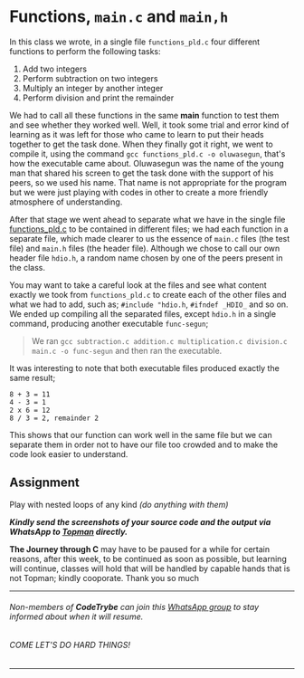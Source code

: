 # Functions, `main.c` and `main,h`
In this class we wrote, in a single file `functions_pld.c` four different functions to perform the following tasks:
1. Add two integers
2. Perform subtraction on two integers
3. Multiply an integer by another integer
4. Perform division and print the remainder

We had to call all these functions in the same **main** function to test them and see whether they worked well. Well, it took some trial and error kind of learning as it was left for those who came to learn to put their heads together to get the task done. When they finally got it right, we went to compile it, using the command `gcc functions_pld.c -o oluwasegun`, that's how the executable came about. Oluwasegun was the name of the young man that shared his screen to get the task done with the support of his peers, so we used his name. That name is not appropriate for the program but we were just playing with codes in other to create a more friendly atmosphere of understanding.

After that stage we went ahead to separate what we have in the single file [functions_pld.c](./functions_pld.c) to be contained in different files; we had each function in a separate file, which made clearer to us the essence of `main.c` files (the test file) and `main.h` files (the header file). Although we chose to call our own header file `hdio.h`, a random name chosen by one of the peers present in the class.

You may want to take a careful look at the files and see what content exactly we took from `functions_pld.c` to create each of the other files and what we had to add, such as; `#include "hdio.h`, `#ifndef _HDIO_` and so on. We ended up compiling all the separated files, except `hdio.h` in a single command, producing another executable `func-segun`;
> We ran `gcc subtraction.c addition.c multiplication.c division.c main.c -o func-segun` and then ran the executable.

It was interesting to note that both executable files produced exactly the same result;
```
8 + 3 = 11
4 - 3 = 1
2 x 6 = 12
8 / 3 = 2, remainder 2
```
This shows that our function can work well in the same file but we can separate them in order not to have our file too crowded and to make the code look easier to understand.

## Assignment
Play with nested loops of any kind *(do anything with them)*

***Kindly send the screenshots of your source code and the output via WhatsApp to [Topman](https://wa.link/66ef36) directly.***

**The Journey through C** may have to be paused for a while for certain reasons, after this week, to be continued as soon as possible, but learning will continue, classes will hold that will be handled by capable hands that is not Topman; kindly cooporate.
Thank you so much

-----
###### Non-members of **CodeTrybe** can join this [WhatsApp group](https://chat.whatsapp.com/EIDan9CzMq7Ag6qJBTXh8F) to stay informed about when it will resume.
###### COME LET'S DO HARD THINGS!
-----
